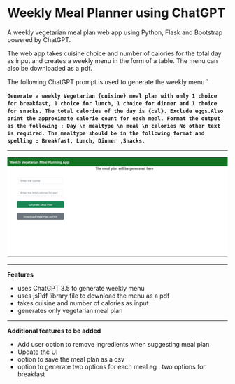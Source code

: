 
# Weekly Meal Planner using ChatGPT

A weekly vegetarian meal plan web app using Python, Flask and Bootstrap powered by ChatGPT. 

The web app takes cuisine choice and number of calories for the total day as input and creates a weekly menu in the form of a table. The menu can also be downloaded as a pdf.

The following ChatGPT prompt is used to generate the weekly menu
`

**`Generate a weekly Vegetarian {cuisine} meal plan with only 1 choice for breakfast, 1 choice for lunch, 1 choice for dinner and 1 choice for snacks. The total calories of the day is {cal}. Exclude eggs.Also print the approximate calorie count for each meal. Format the output as the following : Day \n mealtype \n meal \n calories No other text is required. The mealtype should be in the following format and spelling : Breakfast, Lunch, Dinner ,Snacks.`**

 ---

![alt text](https://github.com/anaghamoosad/meal_plan_app/blob/main/meal_plan.gif "meal planner app")

---

**Features**

 - uses ChatGPT 3.5 to generate weekly menu
 - uses jsPdf library file to download the menu as a pdf
 - takes cuisine and number of calories as input
 - generates only vegetarian meal plan
---

**Additional features to be added**

 - Add user option to remove ingredients when suggesting meal plan
 - Update the UI
 - option to save the meal plan as a csv
 - option to generate two options for each meal eg : two options for breakfast
